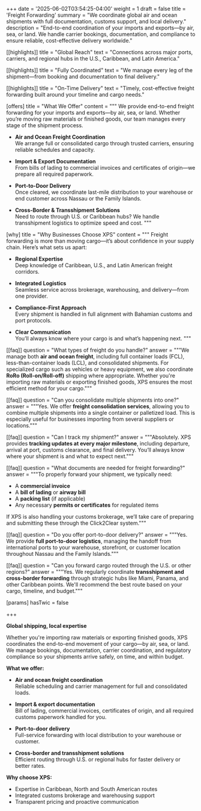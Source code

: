 +++
date = '2025-06-02T03:54:25-04:00'
weight = 1
draft = false
title = 'Freight Forwarding'
summary = "We coordinate global air and ocean shipments with full documentation, customs support, and local delivery."
description = "End-to-end coordination of your imports and exports—by air, sea, or land. We handle carrier bookings, documentation, and compliance to ensure reliable, cost-effective delivery worldwide."


[[highlights]]
title = "Global Reach"
text = "Connections across major ports, carriers, and regional hubs in the U.S., Caribbean, and Latin America."

[[highlights]]
title = "Fully Coordinated"
text = "We manage every leg of the shipment—from booking and documentation to final delivery."

[[highlights]]
title = "On-Time Delivery"
text = "Timely, cost-effective freight forwarding built around your timeline and cargo needs."

[offers]
title = "What We Offer"
content = """
We provide end-to-end freight forwarding for your imports and exports—by air, sea, or land. Whether you’re moving raw materials or finished goods, our team manages every stage of the shipment process.

- **Air and Ocean Freight Coordination**  
  We arrange full or consolidated cargo through trusted carriers, ensuring reliable schedules and capacity.

- **Import & Export Documentation**  
  From bills of lading to commercial invoices and certificates of origin—we prepare all required paperwork.

- **Port-to-Door Delivery**  
  Once cleared, we coordinate last-mile distribution to your warehouse or end customer across Nassau or the Family Islands.

- **Cross-Border & Transshipment Solutions**  
  Need to route through U.S. or Caribbean hubs? We handle transshipment logistics to optimize speed and cost.
"""

[why]
title = "Why Businesses Choose XPS"
content = """
Freight forwarding is more than moving cargo—it’s about confidence in your supply chain. Here’s what sets us apart:

- **Regional Expertise**  
  Deep knowledge of Caribbean, U.S., and Latin American freight corridors.

- **Integrated Logistics**  
  Seamless service across brokerage, warehousing, and delivery—from one provider.

- **Compliance-First Approach**  
  Every shipment is handled in full alignment with Bahamian customs and port protocols.

- **Clear Communication**  
  You’ll always know where your cargo is and what’s happening next.
"""

[[faq]]
question = "What types of freight do you handle?"
answer = """We manage both **air and ocean freight**, including full container loads (FCL), less-than-container loads (LCL), and consolidated shipments. For specialized cargo such as vehicles or heavy equipment, we also coordinate **RoRo (Roll-on/Roll-off)** shipping where appropriate. Whether you're importing raw materials or exporting finished goods, XPS ensures the most efficient method for your cargo."""

[[faq]]
question = "Can you consolidate multiple shipments into one?"
answer = """Yes. We offer **freight consolidation services**, allowing you to combine multiple shipments into a single container or palletized load. This is especially useful for businesses importing from several suppliers or locations."""

[[faq]]
question = "Can I track my shipment?"
answer = """Absolutely. XPS provides **tracking updates at every major milestone**, including departure, arrival at port, customs clearance, and final delivery. You’ll always know where your shipment is and what to expect next."""

[[faq]]
question = "What documents are needed for freight forwarding?"
answer = """To properly forward your shipment, we typically need:

- A **commercial invoice**
- A **bill of lading** or **airway bill**
- A **packing list** (if applicable)
- Any necessary **permits or certificates** for regulated items

If XPS is also handling your customs brokerage, we’ll take care of preparing and submitting these through the Click2Clear system."""

[[faq]]
question = "Do you offer port-to-door delivery?"
answer = """Yes. We provide **full port-to-door logistics**, managing the handoff from international ports to your warehouse, storefront, or customer location throughout Nassau and the Family Islands."""

[[faq]]
question = "Can you forward cargo routed through the U.S. or other regions?"
answer = """Yes. We regularly coordinate **transshipment and cross-border forwarding** through strategic hubs like Miami, Panama, and other Caribbean points. We'll recommend the best route based on your cargo, timeline, and budget."""


[params]
  hasTwic = false

+++

**Global shipping, local expertise**

Whether you're importing raw materials or exporting finished goods, XPS coordinates the end-to-end movement of your cargo—by air, sea, or land. We manage bookings, documentation, carrier coordination, and regulatory compliance so your shipments arrive safely, on time, and within budget.

**What we offer:**

- **Air and ocean freight coordination**  
  Reliable scheduling and carrier management for full and consolidated loads.

- **Import & export documentation**  
  Bill of lading, commercial invoices, certificates of origin, and all required customs paperwork handled for you.

- **Port-to-door delivery**  
  Full-service forwarding with local distribution to your warehouse or customer.

- **Cross-border and transshipment solutions**  
  Efficient routing through U.S. or regional hubs for faster delivery or better rates.

**Why choose XPS:**

- Expertise in Caribbean, North and South American routes  
- Integrated customs brokerage and warehousing support  
- Transparent pricing and proactive communication